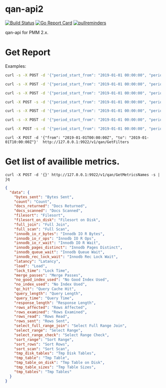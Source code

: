 # qan-api2

[![Build Status](https://travis-ci.org/percona/qan-api2.svg?branch=master)](https://travis-ci.org/percona/qan-api2)
[![Go Report Card](https://goreportcard.com/badge/github.com/percona/qan-api2)](https://goreportcard.com/report/github.com/percona/qan-api2)
[![pullreminders](https://pullreminders.com/badge.svg)](https://pullreminders.com?ref=badge)

qan-api for PMM 2.x.


# Get Report


Examples:
```bash
curl -s -X POST -d '{"period_start_from": "2019-01-01 00:00:00", "period_start_to": "2019-01-01 01:00:00"}' http://127.0.0.1:9922/v1/qan/GetReport | jq

curl -s -X POST -d '{"period_start_from": "2019-01-01 00:00:00", "period_start_to": "2019-01-01 01:00:00"}' http://127.0.0.1:9922/v1/qan/GetReport | jq

curl -s -X POST -d '{"period_start_from": "2019-01-01 00:00:00", "period_start_to": "2019-01-01 01:00:00", "group_by": "d_client_host"}' http://127.0.0.1:9922/v1/qan/GetReport | jq

curl -X POST -s -d '{"period_start_from": "2019-01-01 00:00:00", "period_start_to": "2019-01-01 23:00:00",  "labels": [{"key": "d_client_host", "value": ["10.11.12.4", "10.11.12.59"]}]}' http://127.0.0.1:9922/v1/qan/GetReport | jq

curl -s -X POST -d '{"period_start_from": "2019-01-01 00:00:00", "period_start_to": "2019-01-01 01:00:00", "group_by": "d_client_host", "offset": 10}' http://127.0.0.1:9922/v1/qan/GetReport | jq

curl -s -X POST -d '{"period_start_from": "2019-01-01 00:00:00", "period_start_to": "2019-01-01 01:00:00", "order_by": "num_queries"}' http://127.0.0.1:9922/v1/qan/GetReport | jq

curl -X POST -s -d '{"period_start_from": "2019-01-01 00:00:00", "period_start_to": "2019-01-01 01:00:00", "filter_by": "7DD5F6760F2D2EBB"}' http://127.0.0.1:9922/v1/qan/GetMetrics | jq

 ```

 ```
 curl -X POST -d '{"from": "2019-01-01T00:00:00Z", "to": "2019-01-01T10:00:00Z"}'  http://127.0.0.1:9922/v1/qan/GetFilters
 ```

# Get list of availible metrics.

`curl -X POST -d '{}' http://127.0.0.1:9922/v1/qan/GetMetricsNames -s | jq`

```json
{
  "data": {
    "bytes_sent": "Bytes Sent",
    "count": "Count",
    "docs_returned": "Docs Returned",
    "docs_scanned": "Docs Scanned",
    "filesort": "Filesort",
    "filesort_on_disk": "Filesort on Disk",
    "full_join": "Full Join",
    "full_scan": "Full Scan",
    "innodb_io_r_bytes": "Innodb IO R Bytes",
    "innodb_io_r_ops": "Innodb IO R Ops",
    "innodb_io_r_wait": "Innodb IO R Wait",
    "innodb_pages_distinct": "Innodb Pages Distinct",
    "innodb_queue_wait": "Innodb Queue Wait",
    "innodb_rec_lock_wait": "Innodb Rec Lock Wait",
    "latancy": "Latancy",
    "load": "Load",
    "lock_time": "Lock Time",
    "merge_passes": "Merge Passes",
    "no_good_index_used": "No Good Index Used",
    "no_index_used": "No Index Used",
    "qc_hit": "Query Cache Hit",
    "query_length": "Query Length",
    "query_time": "Query Time",
    "response_length": "Response Length",
    "rows_affected": "Rows Affected",
    "rows_examined": "Rows Examined",
    "rows_read": "Rows Read",
    "rows_sent": "Rows Sent",
    "select_full_range_join": "Select Full Range Join",
    "select_range": "Select Range",
    "select_range_check": "Select Range Check",
    "sort_range": "Sort Range",
    "sort_rows": "Sort Rows",
    "sort_scan": "Sort Scan",
    "tmp_disk_tables": "Tmp Disk Tables",
    "tmp_table": "Tmp Table",
    "tmp_table_on_disk": "Tmp Table on Disk",
    "tmp_table_sizes": "Tmp Table Sizes",
    "tmp_tables": "Tmp Tables"
  }
}
```
